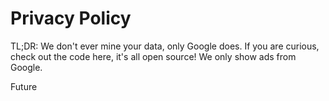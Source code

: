 # Privacy Policy


TL;DR: We don't ever mine your data, only Google does. If you are curious, check out the code here, it's all open source! We only show ads from Google.

Future 
